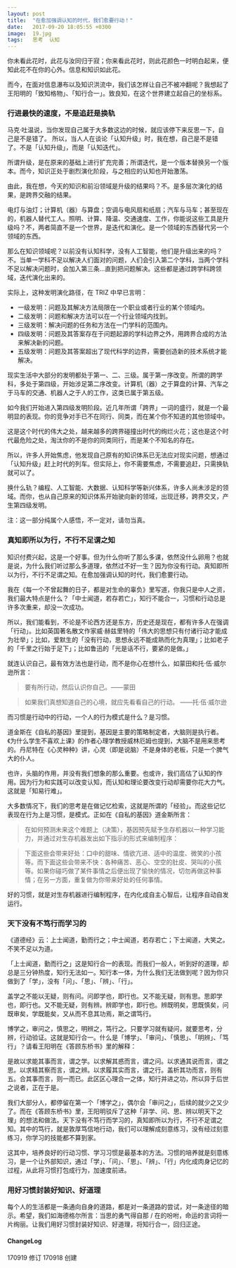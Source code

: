 ```yaml
---
layout: post
title:  "在愈加强调认知的时代，我们愈要行动！"
date:   2017-09-20 18:05:55 +0300
image:  19.jpg
tags:   思考  认知
---
```


你未看此花时，此花与汝同归于寂；你来看此花时，则此花颜色一时明白起来，便知此花不在你的心外。信息和知识如此花。

而今，在面对信息瀑布以及知识洪流中，我们该怎样让自己不被冲翻呢？我想起了王阳明的「致知格物」、「知行合一」。致良知，在这个世界建立起自己的坐标系。

### 行进最快的速度，不是追赶是换轨

马克·吐温说，当你发现自己属于大多数这边的时候，就应该停下来反思一下，自己是不是错了。 所以，当人人在谈论「认知升级」时，我在想，自己是不是错了。不是「认知升级」，而是「认知迭代」。

所谓升级，是在原来的基础上进行扩充完善；所谓迭代，是一个版本替换另一个版本。而今，知识正处于剧烈演化阶段，与之相应的认知也开始激荡。

由此，我在想，今天的知识和前沿领域是升级的结果吗？不。是多层次演化的结果，是跨界交融的结果。

电灯与油灯；计算机（器）与算盘；空调与电风扇和纸扇；汽车与马车；甚至现在的，机器人替代工人。照明、计算、降温、交通速度、工作，你能说这些工具是升级吗？不，两者简直不是一个世界，是迭代和演化。是一个领域的东西替代另一个领域的东西。

那么在知识领域呢？以前没有认知科学，没有人工智能，他们是升级出来的吗？不。当单一学科不足以解决人们面对的问题，人们会引入第二个学科，当两个学科不足以解决问题时，会加入第三条…直到把问题解决。这些都是通过跨学科跨领域，迭代演化出来的。

实际上，这种发明演化路径，在 TRIZ 中早已言明：

- 一级发明：问题及其解决方法局限在一个职业或者行业的某个领域内。
- 二级发明：问题和解决方法可以在一个行业领域内找到。
- 三级发明：解决问题的任务和方法在一门学科的范围内。
- 四级发明：问题及其答案存在于问题起源的学科边界之外，用跨界合成的方法来解决新的问题。
- 五级发明：问题及其答案超出了现代科学的边界，需要创造新的技术系统才能解决。

现实生活中大部分的发明都处于第一、二、三级。属于第一序改变。所谓的跨学科，多处于第四级，开始涉足第二序改变。计算机（器）之于算盘的计算、汽车之于马车的交通、机器人之于人的工作，这类已属于第五级。

如今我们开始进入第四级发明阶段。近几年所谓「跨界」一词的盛行，就是一个最明显的表现。你的竞争对手已不在同行、同类，而在某个你不知道的其他领域中。

这是这个时代的伟大之处，越来越多的跨界碰撞出时代的绚烂火花；这也是这个时代最危险之处，淘汰你的不是你的同类同行，而是某个不知名的存在。

所以，许多人开始焦虑，他发现自己原有的知识体系已无法应对现实问题，想通过「认知升级」赶上时代的列车。但实际上，你不需要焦虑，不需要追赶，只需换轨就可以了。

换什么轨？编程、人工智能、大数据、认知科学等新兴体系，许多人尚未涉足的领域。而你，也从自己原来的知识体系开始驶向新的领域，出现迁移，跨界交叉，产生第四级发明。

注：这一部分纯属个人感悟，不一定对，请勿当真。

### 真知即所以为行，不行不足谓之知

知识付费兴起，这是一个好事。但为什么你听了那么多课，依然没什么卵用？也就是说，为什么我们听过那么多道理，依然过不好一生？因为你没有行动。真知即所以为行，不行不足谓之知。在愈加强调认知的时代，我们愈要行动。

我在《每一个不曾起舞的日子，都是对生命的辜负》里写道，你我只是中人之资，我们最大特点是什么？「中士闻道，若存若亡」，知行不能合一，习惯和行动总是许多次重来，却没一次成功。

所以，我们能看到，不论是不论西方还是东方，历史还是现在，都有许多人在强调「行动」。比如英国著名散文作家威·赫兹里特的「伟大的思想只有付诸行动才能成为壮举」；比如，爱默生的「没有行动，思想永远不能成熟而化为真理」；比如老子的「千里之行始于足下」；比如鲁迅的「光是话不行，要紧的是做。」

就连认识自己，最有效方法也是行动，而不是你心在想什么，如蒙田和托·伍·威尔逊所言：

> 要有所行动，然后认识你自己。——蒙田

> 如果我们真想知道自己的心境，就应先看看自己的行动。 ——托·伍·威尔逊

而习惯是行动中的行动，一个人的行为模式是什么？是习惯。

道金斯在《自私的基因》里提到，基因是主要的策略制定者，大脑则是执行者。《为什么学生不喜欢上课》的作者心理学教授威林厄姆也提到，大脑不是用来思考的。丹尼特在《心灵种种》讲，心灵（即是说脑）不是身体的老板，只是一个脾气大的仆人。

也许，头脑的作用，并没有我们想象的那么重要。也或许，我们高估了认知的作用。因为行为和实践可以改变认知，而认知和理论要改变行动却需要你花大力气。这就是「知易行难」。

大多数情况下，我们的思考是在做记忆检索，这就是所谓的「经验」。而这些记忆表现在行为上是习惯，是模式。正如在《自私的基因》道金斯所言：

> 在如何预测未来这个难题上（决策），基因预先赋予生存机器以一种学习能力，并通过对生存机器发出如下指示的形式来编制程序：

> 下面这些会带来好处：口中的甜味、情欲亢进、适中的温度、微笑的小孩等。而下面这些会带来不快：各种痛苦、恶心、空空的肚皮、哭叫的小孩等。如果你碰巧做了某件事情之后便出现了愉快的情况，切勿再做这种事情；在另一方面，重复做为你带来好处的任何事情。

好的习惯，就是对生存机器进行编制程序，在内化成自主心智后，让程序自动自发运行。

### 天下没有不笃行而学习的

《道德经》云：上士闻道，勤而行之；中士闻道，若存若亡；下士闻道，大笑之。不笑不足以为道。

「上士闻道，勤而行之」这是知行合一的表现。而我们一般人，听到好的道理，却总是三分钟热度，知行无法如一。知行本一体，为什么我们无法做到呢？因为你只做到了「学」，没有「问」、「思」、「辨」、「行」。

盖学之不能以无疑，则有问。问即学也，即行也。又不能无疑，则有思。思即学也，即行也。又不能无疑，则有辨。辨即学也，即行也。辨既明矣，思既慎矣，问既审矣，学既能矣，又从而不息其功焉，斯之谓笃行。

博学之，审问之，慎思之，明辨之，笃行之。只要学习就有疑问，就要思考，分辨，行动验证。这就是知行合一。什么是「博学」、「审问」、「慎思」、「明辨」、「笃行」？请看王阳明在《答顾东桥书》里的解释：

是故以求能其事而言，谓之学。以求解其惑而言，谓之问。以求通其说而言，谓之思。以求精其察而言，谓之辨。以求履其实而言，谓之行。盖析其功而言，则有五。合其事而言，则一而已。此区区心理合一之体，知行并进之功，所以异于后世之说者，正在于是。

我们大部分人，都停留在第一个「博学之」，偶尔会「审问之」，后续的就少之又少了。而在《答顾东桥书》里，王阳明驳斥了这种「非学、问、思、辨以明天下之理」的想法和做法。天下没有不笃行而学习的，真知即所以为行，不行不足谓之知。其中的笃行，就是敦厚笃信地行动，我们可以理解成刻意练习，没有经过刻意练习，你学习的技能都不算到家。

这其中，培养良好的行动习惯、学习习惯是最基本的方法。习惯的培养就是刻意练习，是一个让外部知识，通过「学」、「问」、「思」、「辨」、「行」内化成肉身记忆的过程，从此将习惯打包成行为，加速度前进。

### 用好习惯封装好知识、好道理

每个人的生活都是一条通向自身的道路，都是对一条道路的尝试，对一条途径的暗示。希望，我们如海德格尔所言：当思的勇气得自那 / 在的吩咐，命运的言词将一片绚丽。让我们用好习惯封装好知识、好道理，将知行合一，回归正途。

#### ChangeLog

170919 修订
170918 创建
